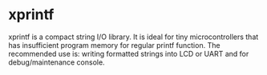 # xprintf
xprintf is a compact string I/O library. It is ideal for tiny microcontrollers that has insufficient program memory for regular printf function. The recommended use is: writing formatted strings into LCD or UART and for debug/maintenance console.
